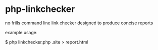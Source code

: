 # php-linkchecker

no frills command line link checker designed to produce concise reports

example usage:

  $ php linkchecker.php .site > report.html
